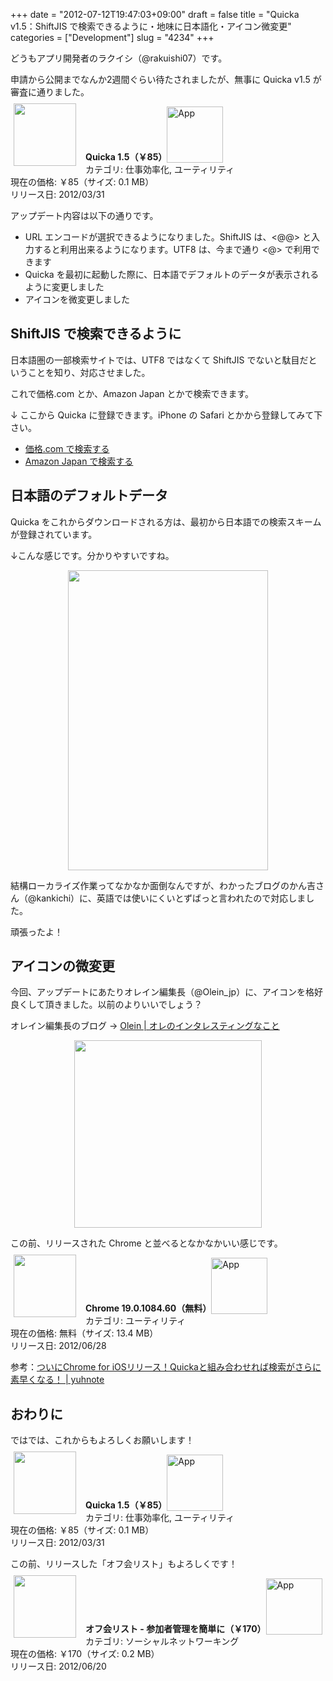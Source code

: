 +++
date = "2012-07-12T19:47:03+09:00"
draft = false
title = "Quicka v1.5：ShiftJIS で検索できるように・地味に日本語化・アイコン微変更"
categories = ["Development"]
slug = "4234"
+++

どうもアプリ開発者のラクイシ（@rakuishi07）です。

申請から公開までなんか2週間ぐらい待たされましたが、無事に Quicka v1.5 が審査に通りました。

<a href="https://itunes.apple.com/jp/app/id511606108?mt=8&uo=4&at=11l3RT" target="_blank" rel="nofollow"><img width="100" class="alignleft" align="left" src="http://a5.mzstatic.com/us/r1000/067/Purple/v4/8b/0f/8d/8b0f8d9e-83f6-3a80-3b09-cea66e385703/mza_3687391537383478282.100x100-75.png" style="margin: -5px 15px 1px 5px;"></a><strong> Quicka 1.5（￥85）</strong><a href="https://itunes.apple.com/jp/app/id511606108?mt=8&uo=4&at=11l3RT" target="_blank" rel="nofollow"><img src="/images/2012/12/viewinitunes_jp.png" style="vertical-align:bottom;" width="90" alt="App"></a><br> カテゴリ: 仕事効率化, ユーティリティ<br> 現在の価格: ￥85（サイズ: 0.1 MB）<br> リリース日: 2012/03/31<br style="clear: both;">

アップデート内容は以下の通りです。

<ul><li>URL エンコードが選択できるようになりました。ShiftJIS は、&lt;@@> と入力すると利用出来るようになります。UTF8 は、今まで通り &lt;@> で利用できます</li>
<li>Quicka を最初に起動した際に、日本語でデフォルトのデータが表示されるように変更しました</li>
<li>アイコンを微変更しました</li>
</ul>

<h2>ShiftJIS で検索できるように</h2>

日本語圏の一部検索サイトでは、UTF8 ではなくて ShiftJIS でないと駄目だということを知り、対応させました。

これで価格.com とか、Amazon Japan とかで検索できます。

↓ ここから Quicka に登録できます。iPhone の Safari とかから登録してみて下さい。

<ul><li><a href="quicka://add?title=価格.com で検索する&url=http%3A%2F%2Fkakaku.com%2Fsearch_results%2F%3C%40%40%3E%2F">価格.com で検索する</a></li>
<li><a href="quicka://add?title=Amazon Japan で検索する&url=http%3a%2f%2fwww%2eamazon%2eco%2ejp%2fgp%2faw%2fs%2fref%3dis_box_%3f__mk_ja_JP%3d%2583J%2583%255E%2583J%2583i%26k%3d%3c%40%40%3e">Amazon Japan で検索する</a></li></ul>

<h2>日本語のデフォルトデータ</h2>

Quicka をこれからダウンロードされる方は、最初から日本語での検索スキームが登録されています。

↓こんな感じです。分かりやすいですね。

<img style="display:block; margin-left:auto; margin-right:auto;" src="/images/2012/07/4234_1.png" border="0" width="320" height="480" />

結構ローカライズ作業ってなかなか面倒なんですが、わかったブログのかん吉さん（@kankichi）に、英語では使いにくいとずばっと言われたので対応しました。

頑張ったよ！

<h2>アイコンの微変更</h2>

今回、アップデートにあたりオレイン編集長（@Olein_jp）に、アイコンを格好良くして頂きました。以前のよりいいでしょう？

オレイン編集長のブログ → <a href="http://www.olein.net/" target="_blank">Olein | オレのインタレスティングなこと</a>

<img style="display:block; margin-left:auto; margin-right:auto;" src="/images/2012/07/4234_2.png" border="0" width="300" height="300" />

この前、リリースされた Chrome と並べるとなかなかいい感じです。

<a href="https://itunes.apple.com/jp/app/id535886823?mt=8&uo=4&at=11l3RT" target="_blank" rel="nofollow"><img width="100" class="alignleft" align="left" src="http://a4.mzstatic.com/us/r1000/083/Purple/v4/73/f3/c5/73f3c5b2-e4fe-6d27-78a3-8bfe172ee9fc/owDbNMXqwkLZaQGxTG2Tug-temp-upload.vdxyyzzi.100x100-75.png" style="margin: -5px 15px 1px 5px;"></a><strong> Chrome 19.0.1084.60（無料）</strong><a href="https://itunes.apple.com/jp/app/id535886823?mt=8&uo=4&at=11l3RT" target="_blank" rel="nofollow"><img src="/images/2012/12/viewinitunes_jp.png" style="vertical-align:bottom;" width="90" alt="App"></a><br> カテゴリ: ユーティリティ<br> 現在の価格: 無料（サイズ: 13.4 MB）<br> リリース日: 2012/06/28<br style="clear: both;">

参考：<a href="http://yuhnote.com/2012/06/29/chrome-quicka/" target="_blank">ついにChrome for iOSリリース！Quickaと組み合わせれば検索がさらに素早くなる！ | yuhnote</a>

<h2>おわりに</h2>

ではでは、これからもよろしくお願いします！

<a href="https://itunes.apple.com/jp/app/id511606108?mt=8&uo=4&at=11l3RT" target="_blank" rel="nofollow"><img width="100" class="alignleft" align="left" src="http://a5.mzstatic.com/us/r1000/067/Purple/v4/8b/0f/8d/8b0f8d9e-83f6-3a80-3b09-cea66e385703/mza_3687391537383478282.100x100-75.png" style="margin: -5px 15px 1px 5px;"></a><strong> Quicka 1.5（￥85）</strong><a href="https://itunes.apple.com/jp/app/id511606108?mt=8&uo=4&at=11l3RT" target="_blank" rel="nofollow"><img src="/images/2012/12/viewinitunes_jp.png" style="vertical-align:bottom;" width="90" alt="App"></a><br> カテゴリ: 仕事効率化, ユーティリティ<br> 現在の価格: ￥85（サイズ: 0.1 MB）<br> リリース日: 2012/03/31<br style="clear: both;">

この前、リリースした「オフ会リスト」もよろしくです！

<a href="https://itunes.apple.com/jp/app/id533017985?mt=8&uo=4&at=11l3RT" target="_blank" rel="nofollow"><img width="100" class="alignleft" align="left" src="http://a5.mzstatic.com/us/r30/Purple/v4/bb/ae/7f/bbae7fe1-2276-94ca-d6f6-73847f002af2/mza_7142949790401148668.100x100-75.png" style="margin: -5px 15px 1px 5px;"></a><strong> オフ会リスト - 参加者管理を簡単に（￥170）</strong><a href="https://itunes.apple.com/jp/app/id533017985?mt=8&uo=4&at=11l3RT" target="_blank" rel="nofollow"><img src="/images/2012/12/viewinitunes_jp.png" style="vertical-align:bottom;" width="90" alt="App"></a><br> カテゴリ: ソーシャルネットワーキング<br> 現在の価格: ￥170（サイズ: 0.2 MB）<br> リリース日: 2012/06/20<br style="clear: both;">
